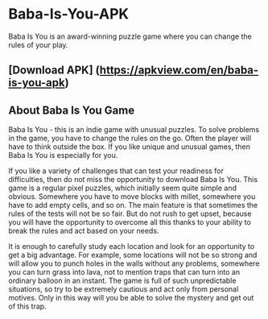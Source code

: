 # Baba-Is-You-APK
Baba Is You is an award-winning puzzle game where you can change the rules of your play.

## [Download APK] (https://apkview.com/en/baba-is-you-apk)

## About Baba Is You Game

Baba Is You - this is an indie game with unusual puzzles. To solve problems in the game, you have to change the rules on the go. Often the player will have to think outside the box. If you like unique and unusual games, then Baba Is You is especially for you.

If you like a variety of challenges that can test your readiness for difficulties, then do not miss the opportunity to download Baba Is You. This game is a regular pixel puzzles, which initially seem quite simple and obvious. Somewhere you have to move blocks with millet, somewhere you have to add empty cells, and so on. The main feature is that sometimes the rules of the tests will not be so fair. But do not rush to get upset, because you will have the opportunity to overcome all this thanks to your ability to break the rules and act based on your needs.

It is enough to carefully study each location and look for an opportunity to get a big advantage. For example, some locations will not be so strong and will allow you to punch holes in the walls without any problems, somewhere you can turn grass into lava, not to mention traps that can turn into an ordinary balloon in an instant. The game is full of such unpredictable situations, so try to be extremely cautious and act only from personal motives. Only in this way will you be able to solve the mystery and get out of this trap.


